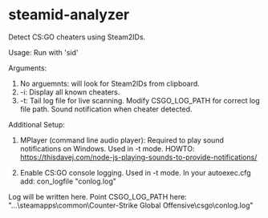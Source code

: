 # steamid-analyzer
 Detect CS:GO cheaters using Steam2IDs.

 Usage:
 Run with 'sid'

Arguments:
1. No arguemnts: will look for Steam2IDs from clipboard.
2. -i: Display all known cheaters.
3. -t: Tail log file for live scanning.  Modify CSGO_LOG_PATH for correct log file path. Sound notification when cheater detected.

Additional Setup:
1. MPlayer (command line audio player): Required to play sound notifications on Windows. Used in -t mode.
HOWTO: https://thisdavej.com/node-js-playing-sounds-to-provide-notifications/

2. Enable CS:GO console logging. Used in -t mode.
In your autoexec.cfg add:
con_logfile "conlog.log"

Log will be written here. Point CSGO_LOG_PATH here:
"...\steamapps\common\Counter-Strike Global Offensive\csgo\conlog.log"
